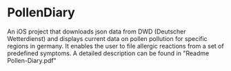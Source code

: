 # PollenDiary
An iOS project that downloads json data from DWD (Deutscher Wetterdienst) and displays current data on pollen pollution for specific regions in germany.
It enables the user to file allergic reactions from a set of predefined symptoms. A detailed description can be found in "Readme Pollen-Diary.pdf"
